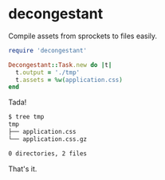 # decongestant
Compile assets from sprockets to files easily.

```ruby
require 'decongestant'

Decongestant::Task.new do |t|
  t.output = './tmp'
  t.assets = %w(application.css)
end
```

Tada!

```sh
$ tree tmp
tmp
├── application.css
└── application.css.gz

0 directories, 2 files
```

That's it.
